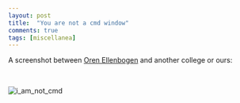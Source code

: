 ```yaml
---
layout: post
title:  "You are not a cmd window"
comments: true
tags: [miscellanea]
---
```



A screenshot between [Oren Ellenbogen](http://lnbogen.com/) and another college or ours:

&#160;

![i_am_not_cmd](http://kenegozi.com/blog/uploaded/windowslivewriter/youarenotacmdwindow_1108b/2159e518-493a-4759-bbd1-1d0192e2f414.png)

